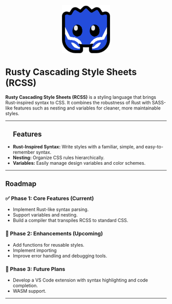 <p align="center">
  <img src="./assets/logo/128.png" alt="RCSS Logo" width="150">
</p>

# Rusty Cascading Style Sheets (RCSS)

**Rusty Cascading Style Sheets (RCSS)** is a styling language that brings Rust-inspired syntax to CSS. It combines the robustness of Rust with SASS-like features such as nesting and variables for cleaner, more maintainable styles.

---
<div id="toc">
  <ul style="list-style: none">
    <summary>
      <h2> Features </h2>
    </summary>
  </ul>
</div>


- **Rust-Inspired Syntax:** Write styles with a familiar, simple, and easy-to-remember syntax.
- **Nesting:** Organize CSS rules hierarchically.
- **Variables:** Easily manage design variables and color schemes.

---

## Roadmap

### ✅ Phase 1: Core Features (Current)
- Implement Rust-like syntax parsing.
- Support variables and nesting.
- Build a compiler that transpiles RCSS to standard CSS.

### 🚧 Phase 2: Enhancements (Upcoming)
- Add functions for reusable styles.
- Implement importing
- Improve error handling and debugging tools.

### 🔮 Phase 3: Future Plans
- Develop a VS Code extension with syntax highlighting and code completion.
- WASM support.

---